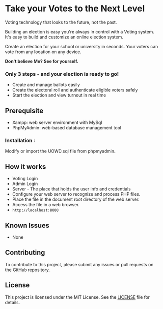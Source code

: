 # Take your Votes to the Next Level

Voting technology that looks to the future, not the past.

Building an election is easy you're always in control with a Voting system. It's easy to build and customize an online election system.

Create an election for your school or university in seconds. Your voters can vote from any location on any device.

**Don't believe Me? See for yourself.**

### Only 3 steps - and your election is ready to go!
- Create and manage ballots easily
- Create the electoral roll and authenticate eligible voters safely
- Start the election and view turnout in real time

## Prerequisite
- Xampp: web server environment with MySql
- PhpMyAdmin: web-based database management tool
### Installation :
Modify or import the UOWD.sql file from phpmyadmin.

## How it works
- Voting Login
- Admin Login
- Server - The place that holds the user info and credentials
- Configure your web server to recognize and process PHP files.
- Place the file in the document root directory of the web server.
- Access the file in a web browser.
- `http://localhost:8000`

## Known Issues
- None

## Contributing
To contribute to this project, please submit any issues or pull requests on the GitHub repository.

## License
This project is licensed under the MIT License. See the [LICENSE](LICENSE) file for details.
